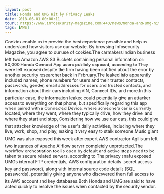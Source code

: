 ```yaml
---
layout: post
title: Honda and UMG Hit by Privacy Leaks
date: 2018-06-01 00:00:11
tourl: https://www.infosecurity-magazine.com:443/news/honda-and-umg-hit-by-privacy-leaks/
tags: [AWS]
---
```

Cookies enable us to provide the best experience possible and help us understand how visitors use our website. By browsing Infosecurity Magazine, you agree to our use of cookies.The carmakers Indian business left two Amazon AWS S3 Buckets containing personal information on 50,000 Honda Connect App users publicly exposed, according to They were left exposed despite the firm having been notified about the error by another security researcher back in February.The leaked info apparently included names, phone numbers for users and their trusted contacts, passwords, gender, email addresses for users and trusted contacts, and information about their cars including VIN, Connect IDs, and more.In this particular case, the information leaked could potentially give an attacker access to everything on that phone, but specifically regarding this app when paired with a Connected Device: where someone's car is currently located, where they went, where they typically drive, how they drive, and where they start and stop, Considering how we use our cars, this could give that attacker knowledge of the user's daily activities, including where they live, work, shop, and play, making it very easy to stalk someone.Music giant UMG was also exposed this week after expert AWS contractor Agilisium left two instances of Apache Airflow server completely unprotected.The workflow orchestration tool is open by default and active steps need to be taken to secure related servers, according to The privacy snafu exposed UMGs internal FTP credentials, AWS configuration details (secret access key and password), along with internal source code details (SQL passwords), potentially giving anyone who discovered them full access to its AWS account and key databases.Both Honda and UMG are said to have acted quickly to resolve the issues when contacted by the security vendor.